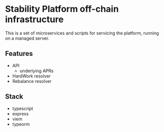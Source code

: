 # Stability Platform off-chain infrastructure

This is a set of microservices and scripts for servicing the platform, running on a managed server.

## Features

* API
  * underlying APRs
* HardWork resolver
* Rebalance resolver

## Stack

* typescript
* express
* viem
* typeorm
